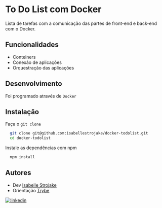 
# To Do List com Docker

Lista de tarefas com a comunicação das partes de front-end e back-end com o Docker.


## Funcionalidades

- Conteiners
- Conexão de aplicações
- Orquestração das aplicações


## Desenvolvimento

Foi programado através de `Docker`

## Instalação

Faça o `git clone`

```bash
  git clone git@github.com:isabellestrojake/docker-todolist.git
  cd docker-todolist
```

Instale as dependências com npm

```bash
  npm install
```


## Autores

- Dev [Isabelle Strojake](https://github.com/isabellestrojake)
- Orientação [Trybe](https://www.betrybe.com/)


[![linkedin](https://img.shields.io/badge/linkedin-0A66C2?style=for-the-badge&logo=linkedin&logoColor=white)](https://www.linkedin.com/in/isabellestrojake/)

